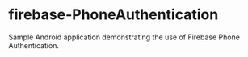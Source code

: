 # firebase-PhoneAuthentication
Sample Android application demonstrating the use of Firebase Phone Authentication.